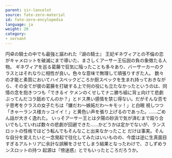 ```yaml
---
parent: sir-lancelot
source: fate-zero-material
id: fate-zero-encylopedia
language: ja
weight: 20
category:
- servant
---
```


円卓の騎士の中でも最強と謳われた『湖の騎士』
王妃ギネヴィアとの不倫の恋がキャメロットを破滅にまで導いた、まさしくアーサー王伝説の負の象徴たる人物。
ギネヴィアを巡る葛藤で狂気に陥ったことも多々あり、バーサーカーのクラスとはそれなりに相性が良い。色々な意味で無理して頑張りすぎた人。
数々の才能と素質においてハイスペックどころか厨スペックを生まれ持っておきながら、その全てが彼の葛藤を打破する上で何の役にも立たなかったというのは、同情の念を抱きつつも「できるイ
ケメンのくせしてナニ勝ち組に背ェ向けて悲劇ぶってんだコラ舐めてんのか？」とドス黒い感情を禁じ得ない。だがそんな否モテ思考をクラスの女子たちは「嫌だわ～嫉妬だわ～キモッ！」と白眼
視しつつ「きゃーランス様カッコイイ！」と黄色い声を張り上げるのであった。……ごめん話が大きく逸れた。
いっそアーサー王とは夕陽の砂浜で気が済むまで殴り合いでもしていれば数々の悲劇が回避できた……かどうかは定かでないが、ランスロットの性格でほどう転んでもそんなこと出来なかったこと
だけは事実。そんな自分を変えたいと一念発起で往化してみたはいいものの、今度は逆に生真面目すぎるアルトリアに余計な誤解をさせてしまう結果となったわけで、さしずめランスロットの持つ
起源は『傍迷惑』とでもいったところだろうか。
